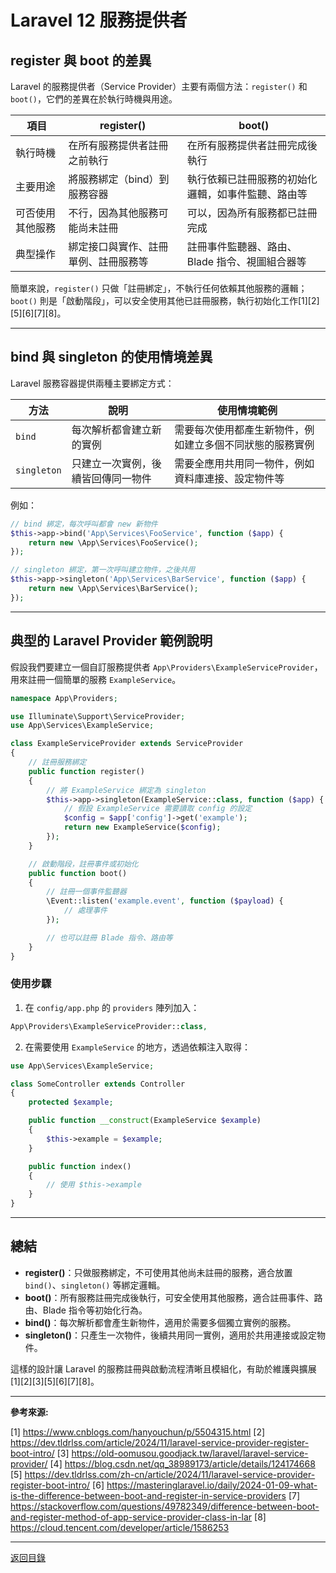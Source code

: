 # Laravel 12 服務提供者

## register 與 boot 的差異

Laravel 的服務提供者（Service Provider）主要有兩個方法：`register()` 和 `boot()`，它們的差異在於執行時機與用途。

| 項目             | register()                           | boot()                                             |
| ---------------- | ------------------------------------ | -------------------------------------------------- |
| 執行時機         | 在所有服務提供者註冊之前執行         | 在所有服務提供者註冊完成後執行                     |
| 主要用途         | 將服務綁定（bind）到服務容器         | 執行依賴已註冊服務的初始化邏輯，如事件監聽、路由等 |
| 可否使用其他服務 | 不行，因為其他服務可能尚未註冊       | 可以，因為所有服務都已註冊完成                     |
| 典型操作         | 綁定接口與實作、註冊單例、註冊服務等 | 註冊事件監聽器、路由、Blade 指令、視圖組合器等     |

簡單來說，`register()` 只做「註冊綁定」，不執行任何依賴其他服務的邏輯；`boot()` 則是「啟動階段」，可以安全使用其他已註冊服務，執行初始化工作[1][2][5][6][7][8]。

---

## bind 與 singleton 的使用情境差異

Laravel 服務容器提供兩種主要綁定方式：

| 方法        | 說明                               | 使用情境範例                                             |
| ----------- | ---------------------------------- | -------------------------------------------------------- |
| `bind`      | 每次解析都會建立新的實例           | 需要每次使用都產生新物件，例如建立多個不同狀態的服務實例 |
| `singleton` | 只建立一次實例，後續皆回傳同一物件 | 需要全應用共用同一物件，例如資料庫連接、設定物件等       |

例如：

```php
// bind 綁定，每次呼叫都會 new 新物件
$this->app->bind('App\Services\FooService', function ($app) {
    return new \App\Services\FooService();
});

// singleton 綁定，第一次呼叫建立物件，之後共用
$this->app->singleton('App\Services\BarService', function ($app) {
    return new \App\Services\BarService();
});
```

---

## 典型的 Laravel Provider 範例說明

假設我們要建立一個自訂服務提供者 `App\Providers\ExampleServiceProvider`，用來註冊一個簡單的服務 `ExampleService`。

```php
namespace App\Providers;

use Illuminate\Support\ServiceProvider;
use App\Services\ExampleService;

class ExampleServiceProvider extends ServiceProvider
{
    // 註冊服務綁定
    public function register()
    {
        // 將 ExampleService 綁定為 singleton
        $this->app->singleton(ExampleService::class, function ($app) {
            // 假設 ExampleService 需要讀取 config 的設定
            $config = $app['config']->get('example');
            return new ExampleService($config);
        });
    }

    // 啟動階段，註冊事件或初始化
    public function boot()
    {
        // 註冊一個事件監聽器
        \Event::listen('example.event', function ($payload) {
            // 處理事件
        });

        // 也可以註冊 Blade 指令、路由等
    }
}
```

### 使用步驟

1. 在 `config/app.php` 的 `providers` 陣列加入：

```php
App\Providers\ExampleServiceProvider::class,
```

2. 在需要使用 `ExampleService` 的地方，透過依賴注入取得：

```php
use App\Services\ExampleService;

class SomeController extends Controller
{
    protected $example;

    public function __construct(ExampleService $example)
    {
        $this->example = $example;
    }

    public function index()
    {
        // 使用 $this->example
    }
}
```

---

## 總結

- **register()**：只做服務綁定，不可使用其他尚未註冊的服務，適合放置 `bind()`、`singleton()` 等綁定邏輯。
- **boot()**：所有服務註冊完成後執行，可安全使用其他服務，適合註冊事件、路由、Blade 指令等初始化行為。
- **bind()**：每次解析都會產生新物件，適用於需要多個獨立實例的服務。
- **singleton()**：只產生一次物件，後續共用同一實例，適用於共用連接或設定物件。

這樣的設計讓 Laravel 的服務註冊與啟動流程清晰且模組化，有助於維護與擴展[1][2][3][5][6][7][8]。

---

**參考來源:**

[1] https://www.cnblogs.com/hanyouchun/p/5504315.html
[2] https://dev.tldrlss.com/article/2024/11/laravel-service-provider-register-boot-intro/
[3] https://old-oomusou.goodjack.tw/laravel/laravel-service-provider/
[4] https://blog.csdn.net/qq_38989173/article/details/124174668
[5] https://dev.tldrlss.com/zh-cn/article/2024/11/laravel-service-provider-register-boot-intro/
[6] https://masteringlaravel.io/daily/2024-01-09-what-is-the-difference-between-boot-and-register-in-service-providers
[7] https://stackoverflow.com/questions/49782349/difference-between-boot-and-register-method-of-app-service-provider-class-in-lar
[8] https://cloud.tencent.com/developer/article/1586253

---

[返回目錄](./../README.md)
